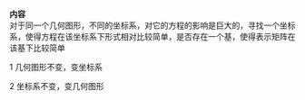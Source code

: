 **内容**  
对于同一个几何图形，不同的坐标系，对它的方程的影响是巨大的，寻找一个坐标系，使得方程在该坐标系下形式相对比较简单，是否存在一个基，使得表示矩阵在该基下比较简单  
  
1 几何图形不变，变坐标系  
  
2 坐标系不变，变几何图形  
